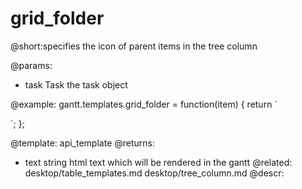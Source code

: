 grid_folder
=============
@short:specifies the icon of parent items in the tree column
	

@params:
- task	Task	the task object


@example:
gantt.templates.grid_folder = function(item) {
  return `<div 
   class='gantt_tree_icon gantt_folder_${(item.$open ? "open" : "closed")}'>
   </div>`;
};

@template:	api_template
@returns:
- text		string		html text which will be rendered in the gantt
@related:
	desktop/table_templates.md
	desktop/tree_column.md
@descr:
